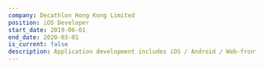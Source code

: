 ```yaml
---
company: Decathlon Hong Kong Limited
position: iOS Developer
start_date: 2019-06-01
end_date: 2020-03-01
is_current: false
description: Application development includes iOS / Android / Web-front / Kiosk etc. Implement CI/CD pipeline for projects. Open source contributions within company international organization repos.
---
```

